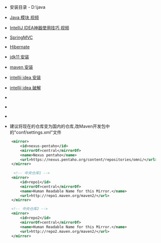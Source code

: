 
- 安装目录 - D:\java

- [Java 模块 视频](https://www.imooc.com/video/17231)

- [IntelliJ IDEA神器使用技巧 视频](https://www.imooc.com/video/16228)

- [SpringMVC](https://www.imooc.com/video/9338)

- [Hibernate](https://www.imooc.com/learn/524)

- [jdk11 安装](https://jingyan.baidu.com/article/d3b74d64164d361f77e60938.html)

- [maven 安装](https://jingyan.baidu.com/article/22a299b5e8a3829e19376a8e.html)

- [intellij idea 安装](https://jingyan.baidu.com/article/afd8f4debd60f434e286e91f.html)

- [intellij idea 破解](https://www.cnblogs.com/aacoutlook/p/9036299.html)

- []()
- []()
- []()


- 建议将现在的仓库变为国内的仓库,改Maven开发包中的"conf/settings.xml"文件
``` xml
    <mirror>
        <id>nexus-pentaho</id>
        <mirrorOf>central</mirrorOf>
        <name>Nexus pentaho</name>
        <url>https://nexus.pentaho.org/content/repositories/omni/</url>
    </mirror>
    
     <!-- 中央仓库1 -->
    <mirror>
        <id>repo1</id>
        <mirrorOf>central</mirrorOf>
        <name>Human Readable Name for this Mirror.</name>
        <url>http://repo1.maven.org/maven2/</url>
    </mirror>

    <!-- 中央仓库2 -->
    <mirror>
        <id>repo2</id>
        <mirrorOf>central</mirrorOf>
        <name>Human Readable Name for this Mirror.</name>
        <url>http://repo2.maven.org/maven2/</url>
    </mirror>
``` 